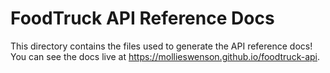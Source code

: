 # FoodTruck API Reference Docs

This directory contains the files used to generate the API reference docs! You can see the docs live at <https://mollieswenson.github.io/foodtruck-api>.
